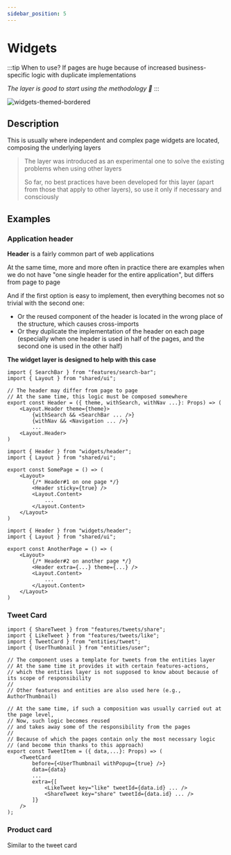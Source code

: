 ```yaml
---
sidebar_position: 5
---
```


# Widgets

:::tip When to use?
If pages are huge because of increased business-specific logic with duplicate implementations

*The layer is good to start using the methodology 🚀*
:::

![widgets-themed-bordered](/img/layers/widgets.png)

## Description

This is usually where independent and complex page widgets are located, composing the underlying layers

> The layer was introduced as an experimental one to solve the existing problems when using other layers
>
> So far, no best practices have been developed for this layer (apart from those that apply to other layers), so use it only if necessary and consciously

## Examples

### Application header

**Header** is a fairly common part of web applications

At the same time, more and more often in practice there are examples when we do not have "one single header for the entire application", but differs from page to page

And if the first option is easy to implement, then everything becomes not so trivial with the second one:

- Or the reused component of the header is located in the wrong place of the structure, which causes cross-imports
- Or they duplicate the implementation of the header on each page (especially when one header is used in half of the pages, and the second one is used in the other half)

**The widget layer is designed to help with this case**

```tsx title=widgets/header/ui.tsx
import { SearchBar } from "features/search-bar";
import { Layout } from "shared/ui";

// The header may differ from page to page
// At the same time, this logic must be composed somewhere
export const Header = ({ theme, withSearch, withNav ...}: Props) => (
    <Layout.Header theme={theme}>
        {withSearch && <SearchBar ... />}
        {withNav && <Navigation ... />}
        ...
    <Layout.Header>
)
```

```tsx title=pages/some-page/ui.tsx
import { Header } from "widgets/header";
import { Layout } from "shared/ui";

export const SomePage = () => (
    <Layout>
        {/* Header#1 on one page */}
        <Header sticky={true} />
        <Layout.Content>
            ...
        </Layout.Content>
    </Layout>
)
```

```tsx title=pages/another-page/ui.tsx
import { Header } from "widgets/header";
import { Layout } from "shared/ui";

export const AnotherPage = () => (
    <Layout>
        {/* Header#2 on another page */}
        <Header extra={...} theme={...} />
        <Layout.Content>
            ...
        </Layout.Content>
    </Layout>
)
```

### Tweet Card

```tsx title=widgets/tweet-item/ui.tsx
import { ShareTweet } from "features/tweets/share";
import { LikeTweet } from "features/tweets/like";
import { TweetCard } from "entities/tweet";
import { UserThumbnail } from "entities/user";

// The component uses a template for tweets from the entities layer
// At the same time it provides it with certain features-actions,
// which the entities layer is not supposed to know about because of its scope of responsibility
//
// Other features and entities are also used here (e.g., AuthorThumbnail)

// At the same time, if such a composition was usually carried out at the page level,
// Now, such logic becomes reused
// and takes away some of the responsibility from the pages
//
// Because of which the pages contain only the most necessary logic 
// (and become thin thanks to this approach)
export const TweetItem = ({ data,...}: Props) => (
    <TweetCard
        before={<UserThumbnail withPopup={true} />}
        data={data}
        ...
        extra={[
            <LikeTweet key="like" tweetId={data.id} ... />
            <ShareTweet key="share" tweetId={data.id} ... />
        ]}
    />
);
```

### Product card

Similar to the tweet card

